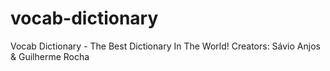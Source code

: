 # vocab-dictionary
Vocab Dictionary - The Best Dictionary In The World! Creators: Sávio Anjos &amp; Guilherme Rocha

